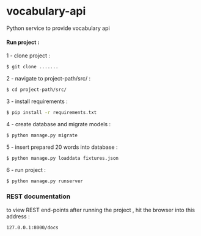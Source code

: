 # vocabulary-api
Python service to provide vocabulary api


#### Run project :
1 - clone project :
```bash
$ git clone .......
```
2 - navigate to project-path/src/ :
```bash
$ cd project-path/src/
```
3 - install requirements :
```bash
$ pip install -r requirements.txt
```
4 - create database and migrate models :
```bash
$ python manage.py migrate
```
5 - insert prepared 20 words into database :
```bash
$ python manage.py loaddata fixtures.json
```
6 - run project :
```bash
$ python manage.py runserver
```



### REST documentation
to view REST end-points after running the project , hit the browser into this address :
```bash
127.0.0.1:8000/docs
```